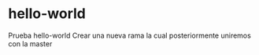 # hello-world
Prueba hello-world
Crear una nueva rama la cual posteriormente uniremos con la master
